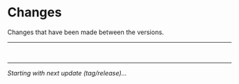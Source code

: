 # Changes

Changes that have been made between the versions.

- - -

 

- - -

_Starting with next update (tag/release)..._





